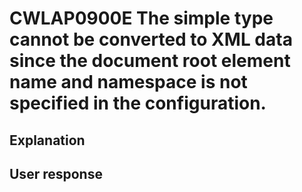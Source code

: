 # CWLAP0900E The simple type cannot be converted to XML data since the document root element name and namespace is not specified in the configuration.

## Explanation

## User response